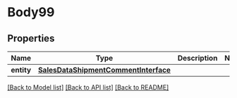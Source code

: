 # Body99

## Properties
Name | Type | Description | Notes
------------ | ------------- | ------------- | -------------
**entity** | [**SalesDataShipmentCommentInterface**](SalesDataShipmentCommentInterface.md) |  | 

[[Back to Model list]](../README.md#documentation-for-models) [[Back to API list]](../README.md#documentation-for-api-endpoints) [[Back to README]](../README.md)


